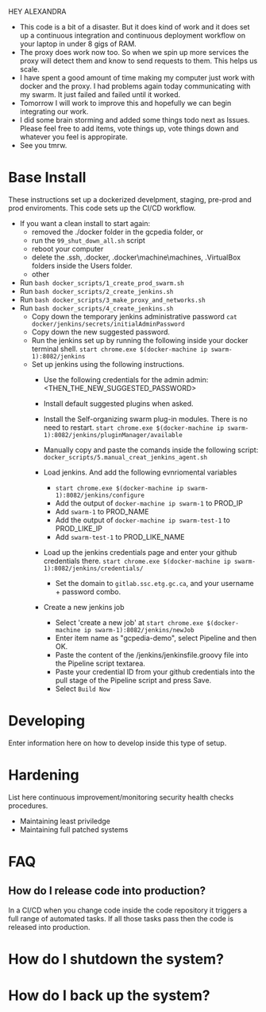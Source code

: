 HEY ALEXANDRA
* This code is a bit of a disaster. But it does kind of work and it does set up a continuous integration and continuous deployment workflow on your laptop in under 8 gigs of RAM. 
* The proxy does work now too. So when we spin up more services the proxy will detect them and know to send requests to them. This helps us scale.
* I have spent a good amount of time making my computer just work with docker and the proxy. I had problems again today communicating with my swarm. It just failed and failed until it worked. 
* Tomorrow I will work to improve this and hopefully we can begin integrating our work. 
* I did some brain storming and added some things todo next as Issues. Please feel free to add items, vote things up, vote things down and whatever you feel is appropirate. 
* See you tmrw.

# Base Install
These instructions set up a dockerized develpment, staging, pre-prod and prod enviroments. This code sets up the CI/CD workflow.

* If you want a clean install to start again:
    * removed the ./docker folder in the gcpedia folder, or 
    * run the `99_shut_down_all.sh` script 
    * reboot your computer
    * delete the .ssh, .docker, .docker\machine\machines, .VirtualBox folders inside the Users folder. 
    * other
* Run `bash docker_scripts/1_create_prod_swarm.sh` 
* Run `bash docker_scripts/2_create_jenkins.sh` 
* Run `bash docker_scripts/3_make_proxy_and_networks.sh`
* Run `bash docker_scripts/4_create_jenkins.sh`
    * Copy down the temporary jenkins administrative password `cat docker/jenkins/secrets/initialAdminPassword` 
    * Copy down the new suggested password.
    * Run the jenkins set up by running the following inside your docker terminal shell. `start chrome.exe $(docker-machine ip swarm-1):8082/jenkins`
    * Set up jenkins using the following instructions.
        * Use the following credentials for the admin  admin:<THEN_THE_NEW_SUGGESTED_PASSWORD>
        * Install default suggested plugins when asked.
        * Install the Self-organizing swarm plug-in modules. There is no need to restart. `start chrome.exe $(docker-machine ip swarm-1):8082/jenkins/pluginManager/available`

        * Manually copy and paste the comands inside the following script: `docker_scripts/5.manual_creat_jenkins_agent.sh`
        * Load jenkins. And add the following evnriomental variables 
            * `start chrome.exe $(docker-machine ip swarm-1):8082/jenkins/configure`
            * Add the output of `docker-machine ip swarm-1` to PROD_IP
            * Add `swarm-1` to PROD_NAME
            * Add the output of `docker-machine ip swarm-test-1` to PROD_LIKE_IP
            * Add `swarm-test-1` to PROD_LIKE_NAME
        * Load up the jenkins credentials page and enter your github credentials there. `start chrome.exe $(docker-machine ip swarm-1):8082/jenkins/credentials/`
            * Set the domain to `gitlab.ssc.etg.gc.ca`, and your username + password combo.
        * Create a new jenkins job
            * Select 'create a new job' at `start chrome.exe $(docker-machine ip swarm-1):8082/jenkins/newJob`
            * Enter item name as "gcpedia-demo", select Pipeline and then OK.
            * Paste the content of the /jenkins/jenkinsfile.groovy file into the Pipeline script textarea. 
            * Paste your credential ID from your github credentials into the pull stage of the Pipeline script and press Save.
            * Select `Build Now`            

# Developing
Enter information here on how to develop inside this type of setup. 

# Hardening
List here continuous improvement/monitoring security health checks procedures.
* Maintaining least priviledge
* Maintaining full patched systems

# FAQ
## How do I release code into production?
In a CI/CD when you change code inside the code repository it triggers a full range of automated tasks. If all those tasks pass then the code is released into production.

# How do I shutdown the system?

# How do I back up the system?
